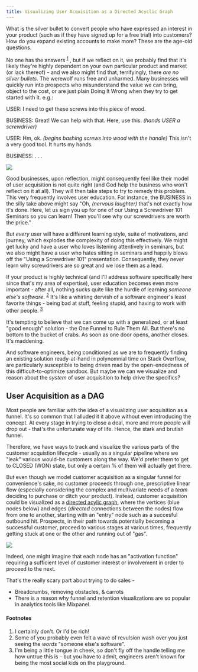 ```yaml
---
title: Visualizing User Acquisition as a Directed Acyclic Graph
---
```

What is the silver bullet to convert people who have expressed an interest in your product (such as if they have signed up for a free trial) into customers? How do you expand existing accounts to make more? These are the age-old questions.

No one has the answers <sup><a href="#fn-1">1</a></sup> , but if we reflect on it, we probably find that it's likely they're highly dependent on your own particular product and market (or lack thereof) - and we also might find that, terrifyingly, there _are no silver bullets_. The werewolf runs free and unharmed. Many businesses will quickly run into prospects who misunderstand the value we can bring, object to the cost, or are just plain Doing It Wrong when they try to get started with it. e.g.:

USER: I need to get these screws into this piece of wood.

BUSINESS: Great! We can help with that. Here, use this. _(hands USER a screwdriver)_

USER: Hm, ok. _(begins bashing screws into wood with the handle)_ This isn't a very good tool. It hurts my hands.

BUSINESS: . . .

![](/images/senior_man_smiling_and_holding_screwdriver_bld027157.jpg)

Good businesses, upon reflection, might consequently feel like their model of user acquisition is not quite right (and God help the business who won't reflect on it at all). They will then take steps to try to remedy this problem. This very frequently involves user education. For instance, the BUSINESS in the silly take above might say "Oh, _(nervous laughter)_ that's not exactly how it's done. Here, let us sign you up for one of our Using a Screwdriver 101 Seminars so you can learn! Then you'll see why our screwdrivers are worth the price."

But _every_ user will have a different learning style, suite of motivations, and journey, which explodes the complexity of doing this effectively. We might get lucky and have a user who loves listening attentively in seminars, but we also might have a user who hates sitting in seminars and happily blows off the "Using a Screwdriver 101" presentation. Consequently, they never learn why screwdrivers are so great and we lose them as a lead.

 If your product is highly technical (and I'll address software specifically here since that's my area of expertise), user education becomes even more important - after all, nothing sucks quite like the hurdle of learning _someone else's software_. <sup><a href="#fn-2">2</a></sup> It's like a whirling dervish of a software engineer's least favorite things - being bad at stuff, feeling stupid, and having to work with other people. <sup><a href="#fn-3">3</a></sup>

It's tempting to believe that we can come up with a generalized, or at least "good enough" solution - the One Funnel to Rule Them All. But there's no bottom to the bucket of crabs. As soon as one door opens, another closes. It's maddening.

And software engineers, being conditioned as we are to frequently finding an existing solution ready-at-hand in polynomnial time on Stack Overflow, are particularly susceptible to being driven mad by the open-endedness of this difficult-to-optimize sandbox. But maybe we can we visualize and reason about the _system_ of user acquisition to help drive the specifics?

## User Acquisition as a DAG

Most people are familiar with the idea of a visualizing user acquisition as a funnel. It's so common that I alluded it it above without even introducing the concept. At every stage in trying to close a deal, more and more people will drop out - that's the unfortunate way of life. Hence, the stark and brutish funnel. 

Therefore, we have ways to track and visualize the various parts of the customer acquistion lifecycle - usually as a singular pipeline where we "leak" various would-be customers along the way. We'd prefer them to get to CLOSED (WON) state, but only a certain % of them will actually get there.

But even though we model customer acquisition as a singular funnel for convenience's sake, no customer proceeds through one, prescriptive linear flow (especially considering the complex and multivariate needs of a _team_ deciding to purchase or ditch your product). Instead, customer acquisition could be visualized as a [directed acylic graph](https://en.wikipedia.org/wiki/Directed_acyclic_graph), where the vertices (blue nodes below) and edges (_directed_ connections between the nodes) flow from one to another, starting with an "entry" node such as a succesful outbound hit. Prospects, in their path towards potentially becoming a successful customer, proceed to various stages at various times, frequently getting stuck at one or the other and running out of "gas".

![](/images/user_dag.png)

Indeed, one might imagine that each node has an "activation function" requiring a sufficient level of customer interest or involvement in order to proceed to the next. 

That's the really scary part about trying to do sales - 

- Breadcrumbs, removing obstacles, & carrots
- There is a reason why funnel and retention visualizations are so popular in analytics tools like Mixpanel.


#### Footnotes
<ol>
<li>
<div id="fn-1">
I certainly don't. Or I'd be rich!
</div>
</li>
<li>
<div id="fn-2">
Some of you probably even felt a wave of revulsion wash over you just seeing the <i>words</i> "someone else's software".
</div>
</li>
<li>
<div id="fn-3">
I'm being a little tongue in cheek, so don't fly off the handle telling me how untrue this is - but you have to admit, engineers aren't known for being the most social kids on the playground.
</div>
</li>
</ol>
